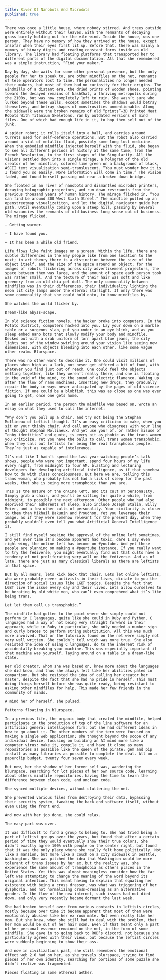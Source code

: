 ```yaml
---
title: River Of Nanobots And Microdots
published: true
---
```

    There was once a little house, where nobody stirred. And trees outside were entirely without their leaves, with the remnants of decaying grass barely holding out for the vile wind. Inside the house, was one person. They have no memory of how they arrived at the house, except insofar when their eyes first lit up. Before that, there was mainly a memory of binary digits and reading constant forms inside an old library. The library had floating platforms that transported her to different parts of the digital documentation. All that she remembered was a simple instruction, “Find your maker.”

    Day by day, she waits for some other personal presence, but the only people for her to speak to, are other mindfiles on the net, remnants of tele operators lost to time. The personalities no longer needed their makers, but most of them had no curiosity for their origins. The windmills of a distant era, the dried prints of wooden shoes, pointing toward the decayed remains of NashChat, a thriving metropolis during the 2100s, but was now completely left to ruin. She wasn’t sure who lurked beyond these walls, except sometimes the shadows would betray themselves, and betray shapes of monstrosities unmentionable. Along the sidewalk were the broken remains of old “prints”—3D Printed Meat Robots With Titanium Skeletons, ran by outdated versions of mind files. One of which had enough life in it, to hop them self out of the junk.

    A spider robot; it rolls itself into a ball, and carries around turrets used for self-defence operations. But the robot also carried around a vial of metallic fluid, possibly some long lost medicine. When the embodied mindfile injected herself with the fluid, she began to see all different periods of history at the same time, from the French Revolution, to the first stages of the Singularity. All the visions settled down into a single mirage, a hologram of the old creator of her mindfile, colored lime green on a background of black, ASCII text visualization semi-transluscent. “You must wonder how it is I found you so easily. More information will come in time.” The vision faded, and found herself passing out near a broken down bridge.

    She floated in an river of nanobots and dismantled microdot printers, decaying holographic projectors, and run down restraunts from the previous thousand years of human history. The mirage flicked in, “You can find be around 300 West Sixth Street.” The mindfile pulled up an openstreetmap visualizatiton, and let the digital navigator guide her path. Until eventually coming upon a steep hill, passing by several old vacancies the remnants of old business long sense out of business. The mirage flicked.

    — Getting warmer.

    — I have found you.

    — It has been a while old friend.

    Life flows like faint images on a screen. Within the life, there are subtle differences in the way people like from one location to the next; in art theory there is a distinction between the size of the object itself, and the size of the space around an object; for the images of robots flickering across city advertisement projectors, the space between them was large, and the amount of space each person took was rather small. And the texture of their hair was soft and like greenery from an old chia pet doll. The only commonality between mindfiles was in their differences, their individuality lighting the neon lit city lamps under the eternal starlight. If only there was some commonality that she could hold onto, to know mindfiles by.

    She watches the world flicker by.

    Dream-like abyss-scape.

    In old science fiction novels, the hacker broke into computers. In the Potato District, computers hacked into you. Lay your down on a marble table or a surgeons slab, put you under in an eye blink, and as you sleep embed nano bots that slowly modify your body and mindfile. Decked out with a drab uniform of torn apart blue jeans, the city lights out of the window swirling around your vision like seeing new dimensions, with objects bleeding into each other, like some vague other realm. Blurspace.

    There was no other word to describe it. One could visit millions of places when high as a lark, not never get offered a bit of food, with whatever you find just out of reach. One could feel the objects melting together, like they weren’t really there, and one is floating in the void of the mind, to the sound of electric flamenco. Waking up after the flow of nano machines, inserting new drugs, they gradually repair the body in ways never anticipated by the pages of old science fiction. If one could be a blobfish, this was as close as one was ever going to get, once one gets home.

    In an earlier period, the person the mindfile was based on, wrote an essay on what they used to call the internet:

    “Why don’t you pull up a chair, and try not being the Stephan Mollineux of Leftist thought. It’s an easy criticism to make, when you sit on your thinky chair. And call anyone who disagrees with your line of thought Stephan Mollineux. And yet use your of, or rather misuse of “enby identities” end quote, is every bit as phobic as the trans women you criticize. Yet you have the balls to call trans women transphobic, when they call out leftists for being the real transphobic people. They’re just as capable of intolerance.

    It’s not like I hadn’t spend the last year watching people’s talk shows, people who were not important, spend four hours of my life every night, from midnight to four AM, blasting and lecturing developers for developing artificial intelligence, as if that somehow how to do with class consciousness. But here we are, telling this trans woman, who probably has not had a lick of sleep for the past weeks, that she is being more transphobic than you are.

    This is the nature of the online left, and its cult of personality. Simply grab a chair, and you’ll be sitting for quite a while, from midnight, to possibly the next afternoon. Other people who had also deprived their adherents of sleep, also include Joseph Stalin, Billy Meier, and a few other cults of personality. Your similarity is closer to them than Mikhail Bakunin and Proudhon. Yet you leverage their image, as if they were somehow relevant for the present day, when they probably wouldn’t even tell you what Artificial General Intelligence is.

    I still find myself seeking the approval of the online left sometimes, and yet over time it’s become apparent had toxic, dare I say even right wing, the online left has become on #youtube. And yet these people are planning on making a #peertube instance. If you really want to try the fediverse, you might eventually find out that cults have a tendency of not proliferating very well on the fediverse. And as of late, there are just as many classical liberals as there are leftists in that space.

    But by all means, lets kick back that chair. Lets let online leftists, who were probably never activists in their lives, dictate to you the direction of social issues like LGBT topics. Despite the fact that LGBT live the issue every day and their lives. Lets allow ourselves to be berating by old white men, who can’t even comprehend what it’s like being trans.

    Let let them call us transphobic.”

    The mindfile had gotten to the point where she simply could not perform in C languages, quite like she could in Ruby and Python. C languages had a way of not being very straight forward in their approach, while in Ruby in particular, she only needed a number sign and curly braces to perform string substitution. All this was much more involved. That or the tutorials found on the net were simply not very well written. She couldn’t tell which was more true. She also resisted the idea of using C languages, do to the inherent risk of accidentally breaking your machine. This was especially important if that machine was yourself, laying around on a table in a dream-like state.

    Her old creator, whom she was based on, knew more about the languages she did know, and thus she always felt like her abilities paled in comparison. But she resisted the idea of calling her creator her master, despite the fact that she had no pride in herself. This must doing things herself before she was quite ready, being resistant to asking other mindfiles for help. This made her few friends in the community of minds.

    A mind her of herself, she pulsed.

    Patterns floating in blurspace.

    In a previous life, the organic body that created the mindfile, helped participate in the production of top of the line software for an artificial general intelligence firm: but she had different ideas in how to go about it. The other members of the term were focused on making a single web application; she thought beyond the scope of any individual device, focusing on building an AI mind more like a computer virus: make it, compile it, and have it clone as many repositories as possible like the queen of the pirate; gem and pip install as many libraries as possible to complete the deal. All on a paperclip budget, twenty four seven every week.

    But now, her the shadow of her former self was, wandering the blurspace, searching for lot pieces of her own source code, learning about others mindfile repositories, having the time to learn the difference between clean code, and unclean code.

    She synced multiple devices, without cluttering the net.

    She prevented various files from destroying their data, bypassing their security system, tweaking the back end software itself, without even using the front end.

    And now with her job done, she could relax.

    The easy part was over.

    It was difficult to find a group to belong to. She had tried being a part of leftist groups over the years, but found that after a certain period of time they would eventually show their true colors. She didn’t exactly agree 100% with people on the center right, but found that it was the only place where she really felt home politically. Not like a mansion, but more like a couch on a city sidewalk in Seattle, Washington. She was pitched the idea that Washington would be more tolerant of trans issues by her ex, but the reality was, she experience the same amount of transphobia as others places in the United States. Yet this was almost meaningless consider how the far left was attempting to change the meaning of the word beyond its original intention. This meant having to explain that equating her existence with being a cross dresser, was what was triggering of her dysphoria, and not normalizing cross-dressing as an alternative gender. In the flow of the new internet, such issues had not died down, and only very recently became dormant the last week.

    She had broken herself over from various contacts in leftists circles, mostly because over time it became apparent that most of them were emotionally abusive like her ex room mate. Not even really like her mom. But she knew, when she still had to deal with the problem, that her mom would be out of her hair soon. Even if that meant only a part of her personal essence remained on the net, in the form of some mindfile. She gave in to going back to ROD’s discord, not because she particularly agreed with their views, but because the leftist circles were suddenly beginning to show their ass.

    And now in civilizations past, she still remembers the emotional effect web 2.0 had on her, as she travels blurspace, trying to find pieces of her own identity, searching for portions of some puzzle she didn’t realize was fragmented.

    Pieces floating in some ethereal aether.
